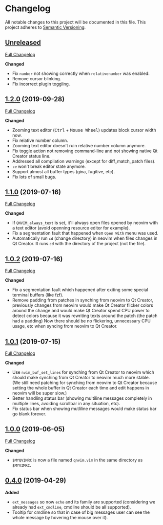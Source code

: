 # Changelog

All notable changes to this project will be documented in this file. This project adheres to [Semantic Versioning](http://semver.org/spec/v2.0.0.html).

## [Unreleased](https://github.com/crow-translate/crow-translate/tree/HEAD)

[Full Changelog](https://github.com/crow-translate/crow-translate/compare/2.3.1...HEAD)

**Changed**

- Fix `number` not showing correctly when `relativenumber` was enabled.
- Remove cursor blinking.
- Fix incorrect plugin toggling.

## [1.2.0](https://github.com/sassanh/qnvim/tree/1.2.0) (2019-09-28)

[Full Changelog](https://github.com/sassanh/qnvim/compare/1.1.0...1.2.0)

**Changed**

- Zooming text editor (<kbd>Ctrl</kbd> + <kbd>Mouse Wheel</kbd>) updates block cursor width now.
- Fix relative number column.
- Zooming text editor doesn't ruin relative number column anymore.
- Fix toggle action not removing command-line and not showing native Qt Creator status line.
- Addressed all compilation warnings (except for diff_match_patch files).
- `:e` won't break editor state anymore.
- Support almost all buffer types (gina, fugitive, etc).
- Fix lots of small bugs.

## [1.1.0](https://github.com/sassanh/qnvim/tree/1.1.0) (2019-07-16)

[Full Changelog](https://github.com/sassanh/qnvim/compare/1.0.2...1.1.0)

**Changed**

- If `QNVIM_always_text` is set, it'll always open files opened by neovim with a text editor (avoid openning resource editor for example).
- Fix a segmentation fault that happened when `Open With` menu was used.
- Automatically run `cd` (change directory) in neovim when files changes in Qt Creator. It runs `cd` with the directory of the project (not the file).

## [1.0.2](https://github.com/sassanh/qnvim/tree/1.0.2) (2019-07-16)

[Full Changelog](https://github.com/sassanh/qnvim/compare/1.0.1...1.0.2)

**Changed**

- Fix a segmentation fault which happened after exiting some special terminal buffers (like fzf).
- Remove padding from patches in synching from neovim to Qt Creator, previously changes from neovim would make Qt Creator flicker colors around the change and would make Qt Creator spend CPU power to detect colors because it was rewriting texts around the patch (the patch had a padding) Now there should be no flickering, unnecessary CPU usage, etc when syncing from neovim to Qt Creator.

## [1.0.1](https://github.com/sassanh/qnvim/tree/1.0.1) (2019-07-15)

[Full Changelog](https://github.com/sassanh/qnvim/compare/1.0.0...1.0.1)

**Changed**

- Use `nvim_buf_set_lines` for synching from Qt Creator to neovim which should make synching from Qt Creator to neovim much more stable. (We still need patching for synching from neovim to Qt Creator because setting the whole buffer in Qt Creator each time and edit happens in neovim will be super slow.)
- Better handling status bar (showing multiline messages completely in multiple lines, avoiding scrollbar in any situation, etc).
- Fix status bar when showing mutliline messages would make status bar go blank forever.

## [1.0.0](https://github.com/sassanh/qnvim/tree/1.0.0) (2019-06-05)

[Full Changelog](https://github.com/sassanh/qnvim/compare/0.4.0...1.0.0)

**Changed**

- `$MYQVIMRC` is now a file named `qnvim.vim` in the same directory as `$MYVIMRC`.

## [0.4.0](https://github.com/sassanh/qnvim/tree/0.4.0) (2019-04-29)

**Added**

- `ext_messages` so now `echo` and its family are supported (considering we already had `ext_cmdline`, cmdline should be all supported).
- Tooltip for cmdline so that in case of big messages user can see the whole message by hovering the mouse over it).
